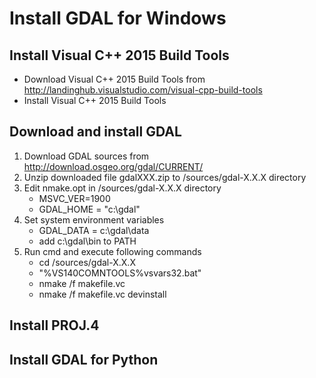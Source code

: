 # Install GDAL for Windows
## Install Visual C++ 2015 Build Tools
* Download Visual C++ 2015 Build Tools from http://landinghub.visualstudio.com/visual-cpp-build-tools
* Install Visual C++ 2015 Build Tools

## Download and install GDAL
1. Download GDAL sources from http://download.osgeo.org/gdal/CURRENT/
1. Unzip downloaded file gdalXXX.zip to /sources/gdal-X.X.X directory
1. Edit nmake.opt in /sources/gdal-X.X.X directory
    - MSVC_VER=1900
    - GDAL_HOME = "c:\gdal"
1. Set system environment variables
    - GDAL_DATA = c:\gdal\data
    - add c:\gdal\bin to PATH 
1. Run cmd and execute following commands
    - cd /sources/gdal-X.X.X
    - "%VS140COMNTOOLS%vsvars32.bat"
    - nmake /f makefile.vc
    - nmake /f makefile.vc devinstall

## Install PROJ.4

## Install GDAL for Python
    
